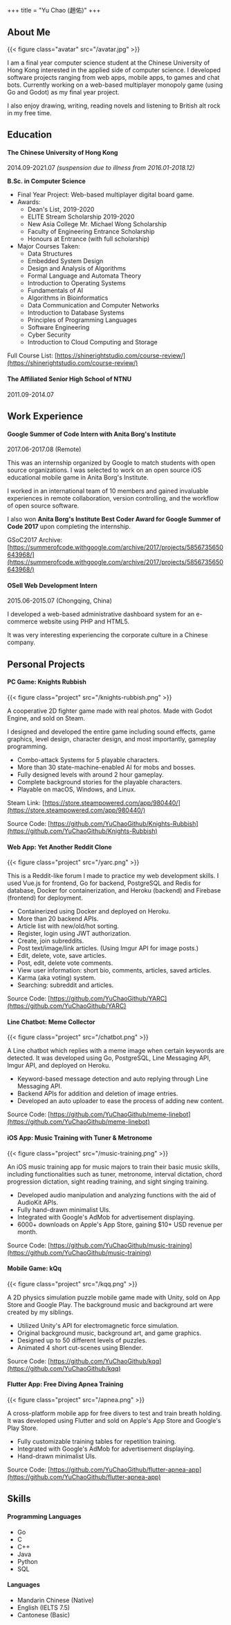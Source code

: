+++
title = "Yu Chao (趙佑)"
+++

## About Me

{{< figure class="avatar" src="/avatar.jpg" >}}

I am a final year computer science student at the Chinese University of Hong Kong interested in the applied side of computer science. I developed software projects ranging from web apps, mobile apps, to games and chat bots. Currently working on a web-based multiplayer monopoly game (using Go and Godot) as my final year project.

I also enjoy drawing, writing, reading novels and listening to British alt rock in my free time.

## Education
#### The Chinese University of Hong Kong
2014.09-2021.07 *(suspension due to illness from 2016.01-2018.12)*

**B.Sc. in Computer Science**

* Final Year Project: Web-based multiplayer digital board game.
* Awards:
    - Dean's List, 2019-2020
    - ELITE Stream Scholarship 2019-2020
    - New Asia College Mr. Michael Wong Scholarship
    - Faculty of Engineering Entrance Scholarship
    - Honours at Entrance (with full scholarship)
* Major Courses Taken:
    - Data Structures
    - Embedded System Design
    - Design and Analysis of Algorithms
    - Formal Language and Automata Theory
    - Introduction to Operating Systems
    - Fundamentals of AI
    - Algorithms in Bioinformatics
    - Data Communication and Computer Networks
    - Introduction to Database Systems
    - Principles of Programming Languages
    - Software Engineering
    - Cyber Security
    - Introduction to Cloud Computing and Storage

Full Course List: [https://shinerightstudio.com/course-review/](https://shinerightstudio.com/course-review/)

#### The Affiliated Senior High School of NTNU
2011.09-2014.07

## Work Experience
#### Google Summer of Code Intern with Anita Borg's Institute
2017.06-2017.08 (Remote)

This was an internship organized by Google to match students with open source organizations. I was selected to work on an open source iOS educational mobile game in Anita Borg's Institute.

I worked in an international team of 10 members and gained invaluable experiences in remote collaboration, version controlling, and the workflow of open source software.

I also won **Anita Borg's Institute Best Coder Award for Google Summer of Code 2017** upon completing the internship.

GSoC2017 Archive: [https://summerofcode.withgoogle.com/archive/2017/projects/5856735650643968/](https://summerofcode.withgoogle.com/archive/2017/projects/5856735650643968/)

#### OSell Web Development Intern
2015.06-2015.07 (Chongqing, China)

I developed a web-based administrative dashboard system for an e-commerce website using PHP and HTML5.

It was very interesting experiencing the corporate culture in a Chinese company.

## Personal Projects
#### PC Game: Knights Rubbish

{{< figure class="project" src="/knights-rubbish.png" >}}

A cooperative 2D fighter game made with real photos. Made with Godot Engine, and sold on Steam.

I designed and developed the entire game including sound effects, game graphics, level design, character design, and most importantly, gameplay programming.

* Combo-attack Systems for 5 playable characters.
* More than 30 state-machine-enabled AI for mobs and bosses.
* Fully designed levels with around 2 hour gameplay.
* Complete background stories for the playable characters.
* Playable on macOS, Windows, and Linux.

Steam Link: [https://store.steampowered.com/app/980440/](https://store.steampowered.com/app/980440/)

Source Code: [https://github.com/YuChaoGithub/Knights-Rubbish](https://github.com/YuChaoGithub/Knights-Rubbish)

#### Web App: Yet Another Reddit Clone

{{< figure class="project" src="/yarc.png" >}}

This is a Reddit-like forum I made to practice my web development skills. I used Vue.js for frontend, Go for backend, PostgreSQL and Redis for database, Docker for containerization, and Heroku (backend) and Firebase (frontend) for deployment.

* Containerized using Docker and deployed on Heroku.
* More than 20 backend APIs.
* Article list with new/old/hot sorting.
* Register, login using JWT authorization.
* Create, join subreddits.
* Post text/image/link articles. (Using Imgur API for image posts.)
* Edit, delete, vote, save articles.
* Post, edit, delete vote comments.
* View user information: short bio, comments, articles, saved articles.
* Karma (aka voting) system.
* Searching: subreddit and articles.

Source Code: [https://github.com/YuChaoGithub/YARC](https://github.com/YuChaoGithub/YARC)

#### Line Chatbot: Meme Collector

{{< figure class="project" src="/chatbot.png" >}}

A Line chatbot which replies with a meme image when certain keywords are detected. It was developed using Go, PostgreSQL, Line Messaging API, Imgur API, and deployed on Heroku.

* Keyword-based message detection and auto replying through Line Messaging API.
* Backend APIs for addition and deletion of image entries.
* Developed an auto uploader to ease the process of adding new content.

Source Code: [https://github.com/YuChaoGithub/meme-linebot](https://github.com/YuChaoGithub/meme-linebot)

#### iOS App: Music Training with Tuner & Metronome

{{< figure class="project" src="/music-training.png" >}}

An iOS music training app for music majors to train their basic music skills, including functionalities such as tuner, metronome, interval dictation, chord progression dictation, sight reading training, and sight singing training.

* Developed audio manipulation and analyzing functions with the aid of AudioKit APIs.
* Fully hand-drawn minimalist UIs.
* Integrated with Google's AdMob for advertisement displaying.
* 6000+ downloads on Apple's App Store, gaining $10+ USD revenue per month.

Source Code: [https://github.com/YuChaoGithub/music-training](https://github.com/YuChaoGithub/music-training)


#### Mobile Game: kQq

{{< figure class="project" src="/kqq.png" >}}

A 2D physics simulation puzzle mobile game made with Unity, sold on App Store and Google Play. The background music and background art were created by my siblings.

* Utilized Unity's API for electromagnetic force simulation.
* Original background music, background art, and game graphics.
* Designed up to 50 different levels of puzzles.
* Animated 4 short cut-scenes using Blender.


Source Code: [https://github.com/YuChaoGithub/kqq](https://github.com/YuChaoGithub/kqq)

#### Flutter App: Free Diving Apnea Training

{{< figure class="project" src="/apnea.png" >}}

A cross-platform mobile app for free divers to test and train breath holding. It was developed using Flutter and sold on Apple's App Store and Google's Play Store.

* Fully customizable training tables for repetition training.
* Integrated with Google's AdMob for advertisement displaying.
* Hand-drawn minimalist UIs.

Source Code: [https://github.com/YuChaoGithub/flutter-apnea-app](https://github.com/YuChaoGithub/flutter-apnea-app)

## Skills
#### Programming Languages
* Go
* C
* C++
* Java
* Python
* SQL

#### Languages
* Mandarin Chinese (Native)
* English (IELTS 7.5)
* Cantonese (Basic)